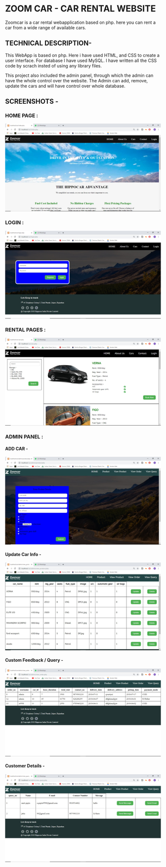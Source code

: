 # ZOOM CAR - CAR RENTAL WEBSITE

Zoomcar is a car rental webapplication based on php. here you can rent a car from a wide range of available cars.

## TECHNICAL DESCRIPTION-

This WebApp is based on php. Here i have used HTML, and CSS to create a user interface. For database I have used MySQL. I have written all the CSS code by scrach insted of using any library files.

This project also included the admin panel, through which the admin can have the whole control over the website. The Admin can add, remove, update the cars and will have control over whole database.

## SCREENSHOTS -

### HOME PAGE :

![](screenshots/home.jpeg)

### LOGIN :

![](screenshots/login.jpeg)

### RENTAL PAGES :

![](screenshots/rental.jpeg)

### ADMIN PANEL :

#### ADD CAR -

![](screenshots/admin0.jpeg)

#### Update Car Info -

![](screenshots/admin1.jpeg)

#### Custom Feedback / Query -

![](screenshots/admin2.jpeg)

#### Customer Details -

![](screenshots/admin3.jpeg)
